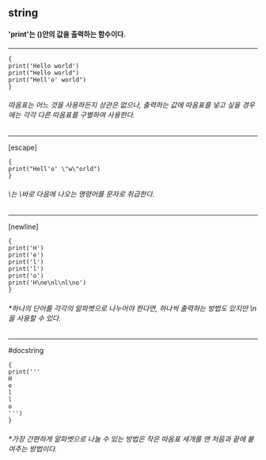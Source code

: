 ## string

#### 'print'는 ()안의 값을 출력하는 함수이다.
---
```
{
print('Hello world')
print("Hello world")
print("Hell'o' world")
}
```
###### *따옴표는 어느 것을 사용하든지 상관은 없으나, 출력하는 값에 따옴표를 넣고 싶을 경우에는 각각 다른 따옴표를 구별하여 사용한다.*

---
[escape]
```
{
print("Hell'o' \"w\"orld")
}
```
###### *\는 \바로 다음에 나오는 명령어를 문자로 취급한다.*

---
[newline]
```
{
print('H')
print('e')
print('l')
print('l')
print('o')
print('H\ne\nl\nl\no')
}
```
###### *하나의 단어를 각각의 알파벳으로 나누어야 한다면, 하나씩 출력하는 방법도 있지만 \n을 사용할 수 있다.

---
#docstring
```
{
print('''
H
e
l
l
o
''')
}
```
###### *가장 간편하게 알파벳으로 나눌 수 있는 방법은 작은 따옴표 세개를 맨 처음과 끝에 붙여주는 방법이다.
